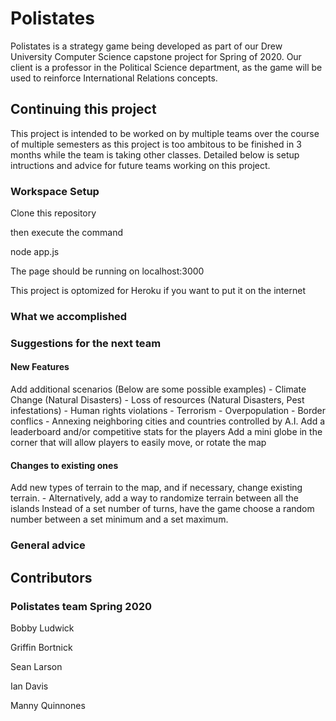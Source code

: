 # Polistates
Polistates is a strategy game being developed as part of our Drew University Computer Science capstone project
 for Spring of 2020. Our client is a professor in the Political Science department, as the game will be used to reinforce International Relations concepts.

## Continuing this project
This project is intended to be worked on by multiple teams over the course of multiple semesters as this project is too ambitous to be finished in 3 months while the team is taking other classes. Detailed below is setup intructions and advice for future teams working on this project.

### Workspace Setup

Clone this repository

then execute the command

node app.js

The page should be running on localhost:3000

This project is optomized for Heroku if you want to put it on the internet

### What we accomplished

### Suggestions for the next team

#### New Features

Add additional scenarios (Below are some possible examples)
	- Climate Change (Natural Disasters)
	- Loss of resources (Natural Disasters, Pest infestations)
	- Human rights violations
	- Terrorism
	- Overpopulation
	- Border conflics
	- Annexing neighboring cities and countries controlled by A.I. 
Add a leaderboard and/or competitive stats for the players
Add a mini globe in the corner that will allow players to easily move, or rotate the map

#### Changes to existing ones

Add new types of terrain to the map, and if necessary, change existing terrain.
	- Alternatively, add a way to randomize terrain between all the islands
Instead of a set number of turns, have the game choose a random number between a set minimum and a set maximum.

### General advice

## Contributors

### Polistates team Spring 2020
Bobby Ludwick

Griffin Bortnick

Sean Larson

Ian Davis

Manny Quinnones
